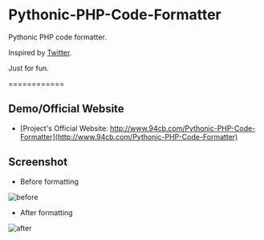 # Pythonic-PHP-Code-Formatter

Pythonic PHP code formatter.

Inspired by [Twitter](https://twitter.com/thedirtycoder/status/569339014085517312). 

Just for fun.

============

Demo/Official Website
------------

* [Project's Official Website: http://www.94cb.com/Pythonic-PHP-Code-Formatter](http://www.94cb.com/Pythonic-PHP-Code-Formatter)

Screenshot
------------
* Before formatting

![before](https://cloud.githubusercontent.com/assets/5785188/6346102/c498a9d2-bc47-11e4-8a99-bfd4ce2f6631.PNG)

* After formatting

![after](https://cloud.githubusercontent.com/assets/5785188/6346105/c947b766-bc47-11e4-98d8-d373dfc2c9c8.PNG)